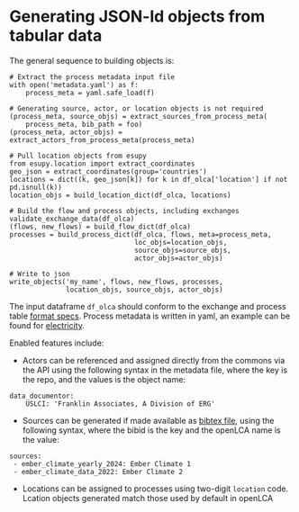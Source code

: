 # Generating JSON-ld objects from tabular data

The general sequence to building objects is:

```{python}
# Extract the process metadata input file
with open('metadata.yaml') as f:
    process_meta = yaml.safe_load(f)

# Generating source, actor, or location objects is not required
(process_meta, source_objs) = extract_sources_from_process_meta(
    process_meta, bib_path = foo)
(process_meta, actor_objs) = extract_actors_from_process_meta(process_meta)

# Pull location objects from esupy
from esupy.location import extract_coordinates
geo_json = extract_coordinates(group='countries')
locations = dict((k, geo_json[k]) for k in df_olca['location'] if not pd.isnull(k))
location_objs = build_location_dict(df_olca, locations)

# Build the flow and process objects, including exchanges
validate_exchange_data(df_olca)
(flows, new_flows) = build_flow_dict(df_olca)
processes = build_process_dict(df_olca, flows, meta=process_meta,
                               loc_objs=location_objs,
                               source_objs=source_objs,
                               actor_objs=actor_objs)

# Write to json
write_objects('my_name', flows, new_flows, processes,
              location_objs, source_objs, actor_objs)
```

The input dataframe `df_olca` should conform to the exchange and process table [format specs](/format_specs/exchanges.md).
Process metadata is written in yaml, an example can be found for [electricity](/tests/process_metadata.yaml).

Enabled features include:

- Actors can be referenced and assigned directly from the commons via the API using
the following syntax in the metadata file, where the key is the repo, and the values is the object name:

```{yaml}
data_documentor:
    USLCI: 'Franklin Associates, A Division of ERG'
```

- Sources can be generated if made available as [bibtex file](/tests/test.bib),
using the following syntax, where the bibid is the key and the openLCA name is the value:

```{yaml}
sources:
 - ember_climate_yearly_2024: Ember Climate 1
 - ember_climate_data_2022: Ember Climate 2
```

- Locations can be assigned to processes using two-digit `location` code.
Lcation objects generated match those used by default in openLCA
